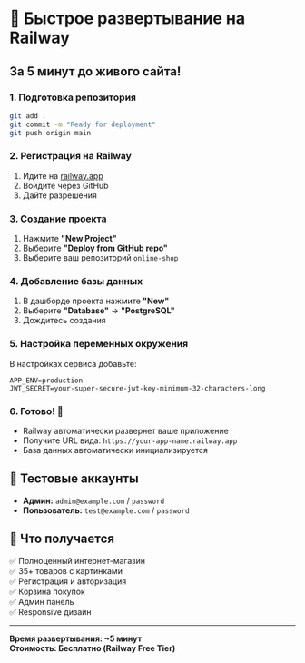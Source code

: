 # 🚀 Быстрое развертывание на Railway

## За 5 минут до живого сайта!

### 1. Подготовка репозитория

```bash
git add .
git commit -m "Ready for deployment"
git push origin main
```

### 2. Регистрация на Railway

1. Идите на [railway.app](https://railway.app)
2. Войдите через GitHub
3. Дайте разрешения

### 3. Создание проекта

1. Нажмите **"New Project"**
2. Выберите **"Deploy from GitHub repo"**
3. Выберите ваш репозиторий `online-shop`

### 4. Добавление базы данных

1. В дашборде проекта нажмите **"New"**
2. Выберите **"Database"** → **"PostgreSQL"**
3. Дождитесь создания

### 5. Настройка переменных окружения

В настройках сервиса добавьте:

```
APP_ENV=production
JWT_SECRET=your-super-secure-jwt-key-minimum-32-characters-long
```

### 6. Готово! 🎉

- Railway автоматически развернет ваше приложение
- Получите URL вида: `https://your-app-name.railway.app`
- База данных автоматически инициализируется

## 📱 Тестовые аккаунты

- **Админ:** `admin@example.com` / `password`
- **Пользователь:** `test@example.com` / `password`

## 🔗 Что получается

✅ Полноценный интернет-магазин  
✅ 35+ товаров с картинками  
✅ Регистрация и авторизация  
✅ Корзина покупок  
✅ Админ панель  
✅ Responsive дизайн

---

**Время развертывания: ~5 минут**  
**Стоимость: Бесплатно (Railway Free Tier)**
